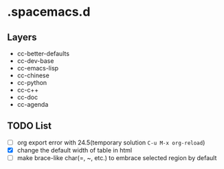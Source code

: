 # .spacemacs.d #

## Layers ##
- cc-better-defaults
- cc-dev-base
- cc-emacs-lisp
- cc-chinese
- cc-python
- cc-c++
- cc-doc
- cc-agenda

## TODO List ##

- [ ] org export error with 24.5(temporary solution `C-u M-x org-reload`)
- [X] change the default width of table in html
- [ ] make brace-like char(=, ~, etc.) to embrace selected region by default
